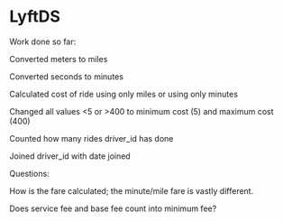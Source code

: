 # LyftDS

Work done so far:

Converted meters to miles

Converted seconds to minutes

Calculated cost of ride using only miles or using only minutes

Changed all values <5 or >400 to minimum cost (5) and maximum cost (400)

Counted how many rides driver_id has done

Joined driver_id with date joined

Questions:

How is the fare calculated; the minute/mile fare is vastly different.

Does service fee and base fee count into minimum fee?
